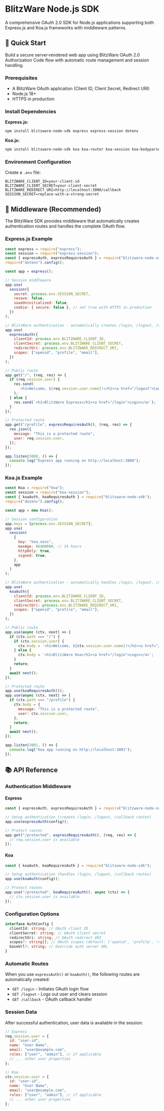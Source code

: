 # BlitzWare Node.js SDK

A comprehensive OAuth 2.0 SDK for Node.js applications supporting both Express.js and Koa.js frameworks with middleware patterns.

## 🚀 Quick Start

Build a secure server‑rendered web app using BlitzWare OAuth 2.0 Authorization Code flow with automatic route management and session handling.

### Prerequisites

- A BlitzWare OAuth application (Client ID, Client Secret, Redirect URI)
- Node.js 18+
- HTTPS in production

### Install Dependencies

**Express.js:**

```bash
npm install blitzware-node-sdk express express-session dotenv
```

**Koa.js:**

```bash
npm install blitzware-node-sdk koa koa-router koa-session koa-bodyparser dotenv
```

### Environment Configuration

Create a `.env` file:

```env
BLITZWARE_CLIENT_ID=your-client-id
BLITZWARE_CLIENT_SECRET=your-client-secret
BLITZWARE_REDIRECT_URI=http://localhost:3000/callback
SESSION_SECRET=replace-with-a-strong-secret
```

## 🎯 Middleware (Recommended)

The BlitzWare SDK provides middleware that automatically creates authentication routes and handles the complete OAuth flow.

### Express.js Example

```javascript
const express = require("express");
const session = require("express-session");
const { expressAuth, expressRequiresAuth } = require("blitzware-node-sdk");
require("dotenv").config();

const app = express();

// Session middleware
app.use(
  session({
    secret: process.env.SESSION_SECRET,
    resave: false,
    saveUninitialized: false,
    cookie: { secure: false }, // set true with HTTPS in production
  })
);

// BlitzWare authentication - automatically creates /login, /logout, /callback routes
app.use(
  expressAuth({
    clientId: process.env.BLITZWARE_CLIENT_ID,
    clientSecret: process.env.BLITZWARE_CLIENT_SECRET,
    redirectUri: process.env.BLITZWARE_REDIRECT_URI,
    scopes: ["openid", "profile", "email"],
  })
);

// Public route
app.get("/", (req, res) => {
  if (req.session.user) {
    res.send(
      `<h1>Welcome, ${req.session.user.name}!</h1><a href="/logout">Logout</a>`
    );
  } else {
    res.send(`<h1>BlitzWare Express</h1><a href="/login">Login</a>`);
  }
});

// Protected route
app.get("/profile", expressRequiresAuth(), (req, res) => {
  res.json({
    message: "This is a protected route",
    user: req.session.user,
  });
});

app.listen(3000, () => {
  console.log("Express app running on http://localhost:3000");
});
```

### Koa.js Example

```javascript
const Koa = require("koa");
const session = require("koa-session");
const { koaAuth, koaRequiresAuth } = require("blitzware-node-sdk");
require("dotenv").config();

const app = new Koa();

// Session configuration
app.keys = [process.env.SESSION_SECRET];
app.use(
  session(
    {
      key: "koa.sess",
      maxAge: 86400000, // 24 hours
      httpOnly: true,
      signed: true,
    },
    app
  )
);

// BlitzWare authentication - automatically handles /login, /logout, /callback routes
app.use(
  koaAuth({
    clientId: process.env.BLITZWARE_CLIENT_ID,
    clientSecret: process.env.BLITZWARE_CLIENT_SECRET,
    redirectUri: process.env.BLITZWARE_REDIRECT_URI,
    scopes: ["openid", "profile", "email"],
  })
);

// Public route
app.use(async (ctx, next) => {
  if (ctx.path === "/") {
    if (ctx.session.user) {
      ctx.body = `<h1>Welcome, ${ctx.session.user.name}!</h1><a href="/logout">Logout</a>`;
    } else {
      ctx.body = `<h1>BlitzWare Koa</h1><a href="/login">Login</a>`;
    }
    return;
  }
  await next();
});

// Protected route
app.use(koaRequiresAuth());
app.use(async (ctx, next) => {
  if (ctx.path === "/profile") {
    ctx.body = {
      message: "This is a protected route",
      user: ctx.session.user,
    };
    return;
  }
  await next();
});

app.listen(3001, () => {
  console.log("Koa app running on http://localhost:3001");
});
```

## 📚 API Reference

### Authentication Middleware

#### Express

```javascript
const { expressAuth, expressRequiresAuth } = require("blitzware-node-sdk");

// Setup authentication (creates /login, /logout, /callback routes)
app.use(expressAuth(config));

// Protect routes
app.get("/protected", expressRequiresAuth(), (req, res) => {
  // req.session.user is available
});
```

#### Koa

```javascript
const { koaAuth, koaRequiresAuth } = require("blitzware-node-sdk");

// Setup authentication (handles /login, /logout, /callback routes)
app.use(koaAuth(config));

// Protect routes
app.use("/protected", koaRequiresAuth(), async (ctx) => {
  // ctx.session.user is available
});
```

### Configuration Options

```typescript
interface AuthConfig {
  clientId: string; // OAuth client ID
  clientSecret: string; // OAuth client secret
  redirectUri: string; // OAuth redirect URI
  scopes?: string[]; // OAuth scopes (default: ['openid', 'profile', 'email'])
  baseUrl?: string; // Override auth server URL
}
```

### Automatic Routes

When you use `expressAuth()` or `koaAuth()`, the following routes are automatically created:

- `GET /login` - Initiates OAuth login flow
- `GET /logout` - Logs out user and clears session
- `GET /callback` - OAuth callback handler

### Session Data

After successful authentication, user data is available in the session:

```javascript
// Express
req.session.user = {
  id: "user-id",
  name: "User Name",
  email: "user@example.com",
  roles: ["user", "admin"], // if applicable
  // ... other user properties
};

// Koa
ctx.session.user = {
  id: "user-id",
  name: "User Name",
  email: "user@example.com",
  roles: ["user", "admin"], // if applicable
  // ... other user properties
};
```
